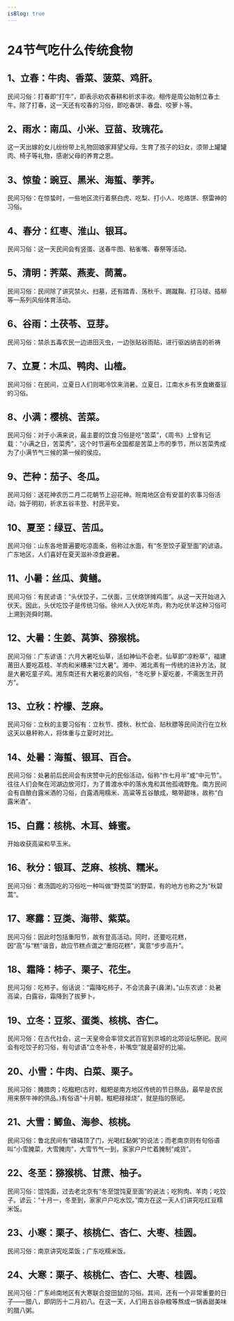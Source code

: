 ```yaml
---
isBlog: true
---
```


# 24节气吃什么传统食物

## 1、立春：牛肉、香菜、菠菜、鸡肝。

民间习俗：打春即“打牛”，即表示劝农春耕和祈求丰收。相传是周公始制立春土牛。除了打春，这一天还有咬春的习俗，即吃春饼、春盘、咬萝卜等。

## 2、雨水：南瓜、小米、豆苗、玫瑰花。

这一天出嫁的女儿纷纷带上礼物回娘家拜望父母。生育了孩子的妇女，须带上罐罐肉、椅子等礼物，感谢父母的养育之恩。

## 3、惊蛰：豌豆、黑米、海蜇、荸荠。

民间习俗：在惊蛰时，一些地区流行着祭白虎、吃梨、打小人、吃烙饼、祭雷神的习俗。

## 4、春分：红枣、淮山、银耳。

民间习俗：这一天民间会有竖蛋、送春牛图、粘雀嘴、春祭等活动。

## 5、清明：荠菜、燕麦、茼蒿。

民间习俗：民间除了讲究禁火、扫墓，还有踏青、荡秋千、踢蹴鞠、打马球、插柳等一系列风俗体育活动。

## 6、谷雨：土茯苓、豆芽。

民间习俗：禁杀五毒农民一边进田灭虫，一边张贴谷雨贴，进行驱凶纳吉的祈祷

## 7、立夏：木瓜、鸭肉、山楂。

民间习俗：在民间，立夏日人们则喝冷饮来消暑。立夏日，江南水乡有烹食嫩蚕豆的习俗。

## 8、小满：樱桃、苦菜。

民间习俗：对于小满来说，最主要的饮食习俗是吃“苦菜”，《周书》上曾有记载：“小满之日，苦菜秀”，这个时节遍布全国都是苦菜上市的季节，所以苦菜秀成为了小满节气三候的第一候的侯应。

## 9、芒种：茄子、冬瓜。

民间习俗：送花神农历二月二花朝节上迎花神。皖南地区会有安苗的农事习俗活动，始于明初，祈求五谷丰登、村民平安。

## 10、夏至：绿豆、苦瓜。

民间习俗：山东各地普遍要吃凉面条，俗称过水面，有“冬至饺子夏至面”的谚语。广东地区，人们喜好在夏天滋补凉食避暑。

## 11、小暑：丝瓜、黄鳝。

民间习俗：有民谚语：“头伏饺子，二伏面，三伏烙饼摊鸡蛋”。从这一天开始进入伏天。因此，头伏吃饺子是传统习俗。徐州人入伏吃羊肉，称为吃伏羊这种习俗可上溯到尧舜时期。

## 12、大暑：生姜、莴笋、猕猴桃。

民间习俗：广东谚语：六月大暑吃仙草，活如神仙不会老。仙草即“凉粉草”，福建莆田人要吃荔枝、羊肉和米糟来“过大暑”。湘中、湘北素有一传统的进补方法，就是大暑吃童子鸡。湘东南还有大暑吃姜的风俗，“冬吃萝卜夏吃姜，不需医生开药方”。

## 13、立秋：柠檬、芝麻。

民间习俗：立秋的主要习俗有：立秋节、摸秋、秋忙会、贴秋膘等民间流行在立秋这天以悬秤称人，将体重与立夏时对比。

## 14、处暑：海蜇、银耳、百合。

民间习俗：处暑前后民间会有庆赞中元的民俗活动，俗称“作七月半”或“中元节”。往往人们会聚在河湖边放河灯，为了普渡水中的落水鬼和其他孤魂野鬼。南方民间会有自酿白露米酒的习俗，白露酒用糯米、高粱等五谷酿成，略带甜味，故称“白露米酒”。

## 15、白露：核桃、木耳、蜂蜜。

开始收获高粱和早玉米。

## 16、秋分：银耳、芝麻、核桃、糯米。

民间习俗：煮汤圆吃的习俗吃一种叫做“野苋菜”的野菜，有的地方也称之为“秋碧蒿”。

## 17、寒露：豆类、海带、紫菜。

民间习俗：因此时包括重阳节，故有登高活动。同时，还要吃花糕，因“高”与“糕”谐音，故应节糕点谓之“重阳花糕”，寓意“步步高升”。

## 18、霜降：柿子、栗子、花生。

民间习俗：吃柿子。俗话说：“霜降吃柿子，不会流鼻子(鼻涕)。”山东农谚：处暑高粱，白露谷，霜降到了拔萝卜。

## 19、立冬：豆浆、蛋类、核桃、杏仁。

民间习俗：在古代社会，这一天皇帝会率领文武百官到京城的北郊设坛祭祀。民间会有吃饺子的习俗，有句谚语“立冬补冬，补嘴空”就是最好的比喻。

## 20、小雪：牛肉、白菜、栗子。

民间习俗：腌腊肉；吃糍粑(古时，糍粑是南方地区传统的节日祭品，最早是农民用来祭牛神的供品。)有俗语“十月朝，糍粑禄禄烧”，就是指的祭祀。

## 21、大雪：鲫鱼、海参、核桃。

民间习俗：鲁北民间有“碌碡顶了门，光喝红黏粥”的说法；而老南京则有句俗语叫“小雪腌菜，大雪腌肉”，大雪节气一到，家家户户忙着腌制“咸货”。

## 22、冬至：猕猴桃、甘蔗、柚子。

民间习俗：馄饨面，过去老北京有“冬至馄饨夏至面”的说法；吃狗肉、羊肉；吃饺子。谚云：“十月一，冬至到，家家户户吃水饺。”南方在这一天人们讲究吃红豆糯米饭。

## 23、小寒：栗子、核桃仁、杏仁、大枣、桂圆。

民间习俗：南京讲究吃菜饭；广东吃糯米饭。

## 24、大寒：栗子、核桃仁、杏仁、大枣、桂圆。

民间习俗：广东岭南地区有大寒联合捉田鼠的习俗。其间，还有一个非常重要的日子——腊八，即阴历十二月初八。在这一天，人们用五谷杂粮等熬成一锅香甜美味的腊八粥。
